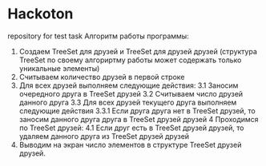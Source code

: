 # Hackoton
repository for test task 
Алгоритм работы программы:
1. Создаем TreeSet для друзей и TreeSet для друзей друзей (структура TreeSet по своему алгориртму работы может содержать только уникальные элементы)
2. Считываем количество друзей в первой строке
3. Для всех друзей выполняем следующие действия:
  3.1 Заносим очередного друга в TreeSet друзей 
  3.2 Считываем число друзей данного друга
  3.3 Для всех друзей текущего друга выполняем следующие действия
    3.3.1 Если друга друга нет в TreeSet друзей, то заносим данного друга друга в TreeSet друзей друзей
4 Проходимся по TreeSet друзей:
  4.1 Если друг есть в TreeSet друзей друзей, то удаляем данного друга из TreeSet друзей друзей
5. Выводим на экран число элементов в структуре TreeSet друзей друзей. 
